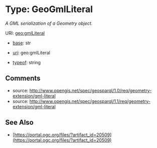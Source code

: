 # Type: GeoGmlLiteral




_A GML serialization of a Geometry object._



URI: [geo:gmlLiteral](http://www.opengis.net/ont/geosparql#gmlLiteral)

* [base](https://w3id.org/linkml/base): str

* [uri](https://w3id.org/linkml/uri): geo:gmlLiteral


* [typeof](https://w3id.org/linkml/typeof): string







## Comments

* source: http://www.opengis.net/spec/geosparql/1.0/req/geometry-extension/gml-literal
* source: http://www.opengis.net/spec/geosparql/1.1/req/geometry-extension/gml-literal

## See Also

* [https://portal.ogc.org/files/?artifact_id=20509](https://portal.ogc.org/files/?artifact_id=20509)


